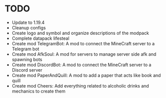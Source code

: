 # TODO

- Update to 1.19.4
- Cleanup configs
- Create logo and symbol and organize descriptions of the modpack
- Complete datapack lifesteal
- Create mod TelegramBot: A mod to connect the MineCraft server to a Telegram bot
- Create mod AfkSoul: A mod for servers to manage server side afk and spawning bots
- Create mod DiscordBot: A mod to connect the MineCraft server to a Discord server
- Create mod PaperAndQuill: A mod to add a paper that acts like book and quill
- Create mod Cheers: Add everything related to alcoholic drinks and mechanics to create them
